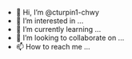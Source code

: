 - 👋 Hi, I’m @cturpin1-chwy
- 👀 I’m interested in ...
- 🌱 I’m currently learning ...
- 💞️ I’m looking to collaborate on ...
- 📫 How to reach me ...

<!---
cturpin1-chwy/cturpin1-chwy is a ✨ special ✨ repository because its `README.md` (this file) appears on your GitHub profile.
You can click the Preview link to take a look at your changes.
--->
